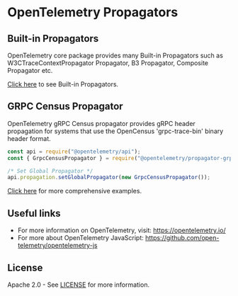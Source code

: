# OpenTelemetry Propagators

## Built-in Propagators

OpenTelemetry core package provides many Built-in Propagators such as W3CTraceContextPropagator Propagator, B3 Propagator, Composite Propagator etc.

[Click here](https://github.com/open-telemetry/opentelemetry-js/tree/main/packages/opentelemetry-core#built-in-propagators) to see Built-in Propagators.

## GRPC Census Propagator

OpenTelemetry gRPC Census propagator provides gRPC header propagation for systems that use the OpenCensus 'grpc-trace-bin' binary header format.

```js
const api = require("@opentelemetry/api");
const { GrpcCensusPropagator } = require("@opentelemetry/propagator-grpc-census-binary");

/* Set Global Propagator */
api.propagation.setGlobalPropagator(new GrpcCensusPropagator());
```

[Click here](opentelemetry-propagator-grpc-census-binary/README.md) for more comprehensive examples.

## Useful links

* For more information on OpenTelemetry, visit: <https://opentelemetry.io/>
* For more about OpenTelemetry JavaScript: <https://github.com/open-telemetry/opentelemetry-js>

## License

Apache 2.0 - See [LICENSE][license-url] for more information.

[license-url]: https://github.com/open-telemetry/opentelemetry-js-contrib/blob/main/LICENSE
